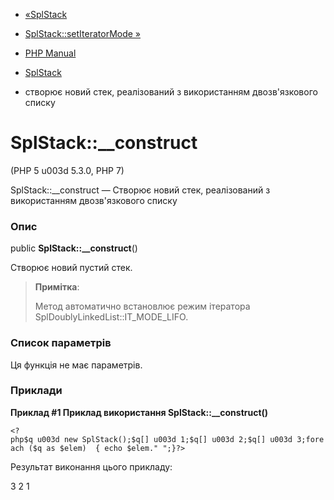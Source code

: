 - [«SplStack](class.splstack.md)
- [SplStack::setIteratorMode »](splstack.setiteratormode.md)

- [PHP Manual](index.md)
- [SplStack](class.splstack.md)
- створює новий стек, реалізований з використанням двозв'язкового
списку

# SplStack::\_\_construct

(PHP 5 u003d 5.3.0, PHP 7)

SplStack::\_\_construct — Створює новий стек, реалізований з
використанням двозв'язкового списку

### Опис

public **SplStack::\_\_construct**()

Створює новий пустий стек.

> **Примітка**:
>
> Метод автоматично встановлює режим ітератора
> SplDoublyLinkedList::IT_MODE_LIFO.

### Список параметрів

Ця функція не має параметрів.

### Приклади

**Приклад #1 Приклад використання **SplStack::\_\_construct()****

` <?php$q u003d new SplStack();$q[] u003d 1;$q[] u003d 2;$q[] u003d 3;foreach ($q as $elem)  { echo $elem."
";}?> `

Результат виконання цього прикладу:

3
2
1
